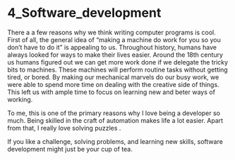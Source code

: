 # 4_Software_development

There a a few reasons why we think writing computer programs is cool.
First of all, the general idea of “making a machine do work for you so you don’t have to do it” is appealing to us.
Throughout history, humans have always looked for ways to make their lives easier. Around the 18th century us humans figured out we can get more work done if we delegate the tricky bits to machines.
These machines will perform routine tasks without getting tired, or bored. By making our mechanical marvels do our busy work, we were able to spend more time on dealing with the creative side of things.
This left us with ample time to focus on learning new and beter ways of working.

To me, this is one of the primary reasons why I love being a developer so much.
Being skilled in the craft of automation makes life a lot easier.
Apart from that, I really love solving puzzles .

If you like a challenge, solving problems, and learning new skills, software development might just be your cup of tea.

